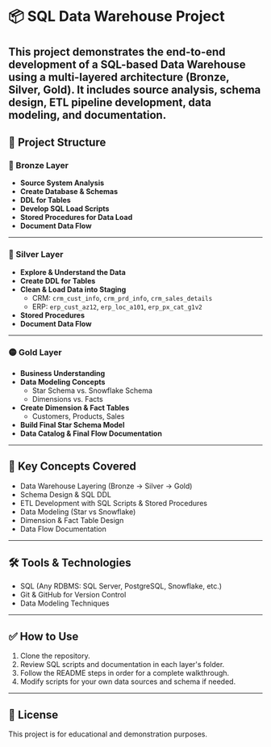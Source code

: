 # 📦 SQL Data Warehouse Project
This project demonstrates the end-to-end development of a SQL-based Data Warehouse using a multi-layered architecture (Bronze, Silver, Gold). It includes source analysis, schema design, ETL pipeline development, data modeling, and documentation.
---

## 📁 Project Structure

### 🔷 Bronze Layer
- **Source System Analysis**  
- **Create Database & Schemas**
- **DDL for Tables**
- **Develop SQL Load Scripts**
- **Stored Procedures for Data Load**
- **Document Data Flow**
---

### 🔘 Silver Layer
- **Explore & Understand the Data**
- **Create DDL for Tables**
- **Clean & Load Data into Staging**
  - CRM: `crm_cust_info`, `crm_prd_info`, `crm_sales_details`
  - ERP: `erp_cust_az12`, `erp_loc_a101`, `erp_px_cat_g1v2`
- **Stored Procedures**
- **Document Data Flow**
---

### 🟡 Gold Layer
- **Business Understanding**
- **Data Modeling Concepts**
  - Star Schema vs. Snowflake Schema
  - Dimensions vs. Facts
- **Create Dimension & Fact Tables**
  - Customers, Products, Sales
- **Build Final Star Schema Model**
- **Data Catalog & Final Flow Documentation**
---

## 📌 Key Concepts Covered
- Data Warehouse Layering (Bronze → Silver → Gold)
- Schema Design & SQL DDL
- ETL Development with SQL Scripts & Stored Procedures
- Data Modeling (Star vs Snowflake)
- Dimension & Fact Table Design
- Data Flow Documentation
---

## 🛠 Tools & Technologies
- SQL (Any RDBMS: SQL Server, PostgreSQL, Snowflake, etc.)
- Git & GitHub for Version Control
- Data Modeling Techniques
---

## ✅ How to Use
1. Clone the repository.
2. Review SQL scripts and documentation in each layer's folder.
3. Follow the README steps in order for a complete walkthrough.
4. Modify scripts for your own data sources and schema if needed.
---

## 📄 License
This project is for educational and demonstration purposes.
